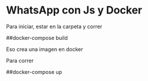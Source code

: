 # WhatsApp con Js y Docker

Para iniciar, estar en la carpeta y correr 

##docker-compose build

Eso crea una imagen en docker 

Para correr 

##docker-compose up

